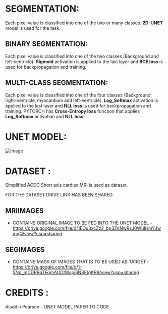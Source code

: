 # SEGMENTATION:

Each pixel value is classified into one of the two or many classes. **2D-UNET** model is used for the task.

## BINARY SEGMENTATION:

Each pixel value is classified into one of the two classes (Background and left-ventricle).
**Sigmoid** activation is applied to the last layer and **BCE loss** is used for backpropagation and training.

## MULTI-CLASS SEGMENTATION:

Each pixel value is classified into one of the four classes (Background, right-ventricle, myocardium and left-ventricle).
**Log_Softmax** activation is applied to the last layer and **NLL loss** is used for backpropagation and training.
PYTORCH has **Cross-Entropy loss** function that applies **Log_Softmax** activation and **NLL loss**.

# UNET MODEL:
![image](https://user-images.githubusercontent.com/72727518/117279604-7f044d00-ae7f-11eb-90d2-c2809bdaebad.png)

# DATASET :

Simplified ACDC Short axis cardiac MRI is used as dataset.

FOR THE DATASET DRIVE LINK HAS BEEN SHARED

## MRIIMAGES 
- CONTAINS ORIGINAL IMAGE TO BE FED INTO THE UNET MODEL - https://drive.google.com/file/d/1EOu3xcZz2_bp3ZnNwRsJ0WuIHmYJwmqQ/view?usp=sharing

## SEGIMAGES 
- CONTAINS MASK OF IMAGES THAT IS TO BE USED AS TARGET - https://drive.google.com/file/d/1-5Nd_mCDRRqTFqmAUOtWapi6NSFtgKR9/view?usp=sharing

# CREDITS : 
Aladdin Pearson - UNET MODEL PAPER TO CODE
